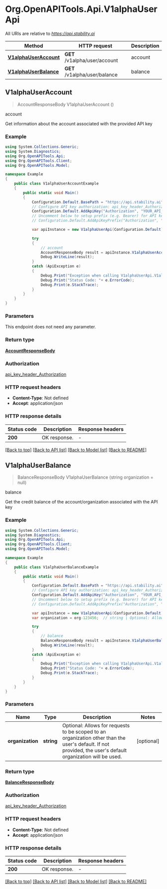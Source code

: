 # Org.OpenAPITools.Api.V1alphaUserApi

All URIs are relative to *https://api.stability.ai*

Method | HTTP request | Description
------------- | ------------- | -------------
[**V1alphaUserAccount**](V1alphaUserApi.md#v1alphauseraccount) | **GET** /v1alpha/user/account | account
[**V1alphaUserBalance**](V1alphaUserApi.md#v1alphauserbalance) | **GET** /v1alpha/user/balance | balance



## V1alphaUserAccount

> AccountResponseBody V1alphaUserAccount ()

account

Get information about the account associated with the provided API key

### Example

```csharp
using System.Collections.Generic;
using System.Diagnostics;
using Org.OpenAPITools.Api;
using Org.OpenAPITools.Client;
using Org.OpenAPITools.Model;

namespace Example
{
    public class V1alphaUserAccountExample
    {
        public static void Main()
        {
            Configuration.Default.BasePath = "https://api.stability.ai";
            // Configure API key authorization: api_key_header_Authorization
            Configuration.Default.AddApiKey("Authorization", "YOUR_API_KEY");
            // Uncomment below to setup prefix (e.g. Bearer) for API key, if needed
            // Configuration.Default.AddApiKeyPrefix("Authorization", "Bearer");

            var apiInstance = new V1alphaUserApi(Configuration.Default);

            try
            {
                // account
                AccountResponseBody result = apiInstance.V1alphaUserAccount();
                Debug.WriteLine(result);
            }
            catch (ApiException e)
            {
                Debug.Print("Exception when calling V1alphaUserApi.V1alphaUserAccount: " + e.Message );
                Debug.Print("Status Code: "+ e.ErrorCode);
                Debug.Print(e.StackTrace);
            }
        }
    }
}
```

### Parameters

This endpoint does not need any parameter.

### Return type

[**AccountResponseBody**](AccountResponseBody.md)

### Authorization

[api_key_header_Authorization](../README.md#api_key_header_Authorization)

### HTTP request headers

- **Content-Type**: Not defined
- **Accept**: application/json


### HTTP response details
| Status code | Description | Response headers |
|-------------|-------------|------------------|
| **200** | OK response. |  -  |

[[Back to top]](#)
[[Back to API list]](../README.md#documentation-for-api-endpoints)
[[Back to Model list]](../README.md#documentation-for-models)
[[Back to README]](../README.md)


## V1alphaUserBalance

> BalanceResponseBody V1alphaUserBalance (string organization = null)

balance

Get the credit balance of the account/organization associated with the API key

### Example

```csharp
using System.Collections.Generic;
using System.Diagnostics;
using Org.OpenAPITools.Api;
using Org.OpenAPITools.Client;
using Org.OpenAPITools.Model;

namespace Example
{
    public class V1alphaUserBalanceExample
    {
        public static void Main()
        {
            Configuration.Default.BasePath = "https://api.stability.ai";
            // Configure API key authorization: api_key_header_Authorization
            Configuration.Default.AddApiKey("Authorization", "YOUR_API_KEY");
            // Uncomment below to setup prefix (e.g. Bearer) for API key, if needed
            // Configuration.Default.AddApiKeyPrefix("Authorization", "Bearer");

            var apiInstance = new V1alphaUserApi(Configuration.Default);
            var organization = org-123456;  // string | Optional: Allows for requests to be scoped to an organization other than the user's default.  If not provided, the user's default organization will be used. (optional) 

            try
            {
                // balance
                BalanceResponseBody result = apiInstance.V1alphaUserBalance(organization);
                Debug.WriteLine(result);
            }
            catch (ApiException e)
            {
                Debug.Print("Exception when calling V1alphaUserApi.V1alphaUserBalance: " + e.Message );
                Debug.Print("Status Code: "+ e.ErrorCode);
                Debug.Print(e.StackTrace);
            }
        }
    }
}
```

### Parameters


Name | Type | Description  | Notes
------------- | ------------- | ------------- | -------------
 **organization** | **string**| Optional: Allows for requests to be scoped to an organization other than the user&#39;s default.  If not provided, the user&#39;s default organization will be used. | [optional] 

### Return type

[**BalanceResponseBody**](BalanceResponseBody.md)

### Authorization

[api_key_header_Authorization](../README.md#api_key_header_Authorization)

### HTTP request headers

- **Content-Type**: Not defined
- **Accept**: application/json


### HTTP response details
| Status code | Description | Response headers |
|-------------|-------------|------------------|
| **200** | OK response. |  -  |

[[Back to top]](#)
[[Back to API list]](../README.md#documentation-for-api-endpoints)
[[Back to Model list]](../README.md#documentation-for-models)
[[Back to README]](../README.md)

